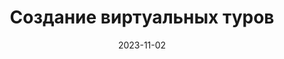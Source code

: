 ---
title: Создание виртуальных туров
btnText: Стоимость
navText: ""
date: 2023-11-02

price:
    -   title: "Создание одной сферической панорамы"
        cost: "3000 рублей"
        duration: "5-7 дней"
        text: "В туре должно быть не менее 3 сферических панорам. В общую стоимость входит программирования скрипта виртуального тура. Если в туре более 5 панорам, срок исполнения обсуждается дополнительно."

---